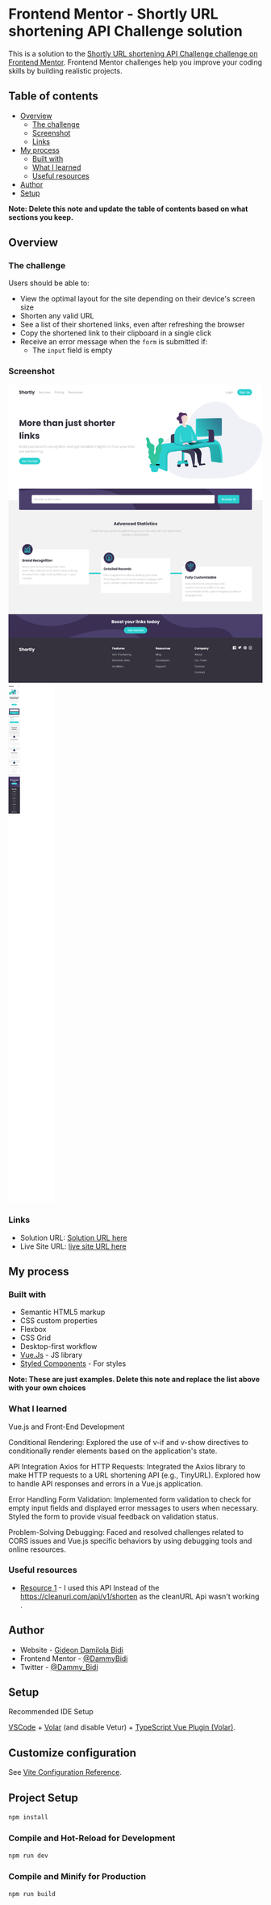 # Frontend Mentor - Shortly URL shortening API Challenge solution

This is a solution to the [Shortly URL shortening API Challenge challenge on Frontend Mentor](https://www.frontendmentor.io/challenges/url-shortening-api-landing-page-2ce3ob-G). Frontend Mentor challenges help you improve your coding skills by building realistic projects. 

## Table of contents

- [Overview](#overview)
  - [The challenge](#the-challenge)
  - [Screenshot](#screenshot)
  - [Links](#links)
- [My process](#my-process)
  - [Built with](#built-with)
  - [What I learned](#what-i-learned)
  - [Useful resources](#useful-resources)
- [Author](#author)
- [Setup](#Setup)

**Note: Delete this note and update the table of contents based on what sections you keep.**

## Overview

### The challenge

Users should be able to:

- View the optimal layout for the site depending on their device's screen size
- Shorten any valid URL
- See a list of their shortened links, even after refreshing the browser
- Copy the shortened link to their clipboard in a single click
- Receive an error message when the `form` is submitted if:
  - The `input` field is empty

### Screenshot

![](/ScreenShot-LiveLink/Screenshot%202024-01-27%20at%2017-01-34%20Shortly%20URL%20shortening%20API%20Challenge.png)
![](/ScreenShot-LiveLink/Screenshot%202024-01-27%20at%2017-03-49%20Shortly%20URL%20shortening%20API%20Challenge.png)


### Links

- Solution URL: [Solution URL here](https://github.com/DammyBidi/URL-Shortener)
- Live Site URL: [live site URL here](https://dammyurlshortener.netlify.app/)

## My process

### Built with

- Semantic HTML5 markup
- CSS custom properties
- Flexbox
- CSS Grid
- Desktop-first workflow
- [Vue.Js](https://vuejs.org/) - JS library
- [Styled Components](https://styled-components.com/) - For styles

**Note: These are just examples. Delete this note and replace the list above with your own choices**

### What I learned

Vue.js and Front-End Development

Conditional Rendering: Explored the use of v-if and v-show directives to conditionally render elements based on the application's state.

API Integration
Axios for HTTP Requests: Integrated the Axios library to make HTTP requests to a URL shortening API (e.g., TinyURL). Explored how to handle API responses and errors in a Vue.js application.

Error Handling
Form Validation: Implemented form validation to check for empty input fields and displayed error messages to users when necessary. Styled the form to provide visual feedback on validation status.

Problem-Solving
Debugging: Faced and resolved challenges related to CORS issues and Vue.js specific behaviors by using debugging tools and online resources.


### Useful resources

- [Resource 1](https://tinyurl.com/api-create.php?url=) - I used this API Instead of the https://cleanuri.com/api/v1/shorten as the cleanURL Api wasn't working .


## Author

- Website - [Gideon Damilola Bidi](https://github.com/DammyBidi)
- Frontend Mentor - [@DammyBidi](https://www.frontendmentor.io/profile/DammyBidi)
- Twitter - [@Dammy_Bidi](https://twitter.com/Dammy_Bidi)


## Setup

Recommended IDE Setup

[VSCode](https://code.visualstudio.com/) + [Volar](https://marketplace.visualstudio.com/items?itemName=Vue.volar) (and disable Vetur) + [TypeScript Vue Plugin (Volar)](https://marketplace.visualstudio.com/items?itemName=Vue.vscode-typescript-vue-plugin).

## Customize configuration

See [Vite Configuration Reference](https://vitejs.dev/config/).

## Project Setup

```sh
npm install
```

### Compile and Hot-Reload for Development

```sh
npm run dev
```

### Compile and Minify for Production

```sh
npm run build
```


